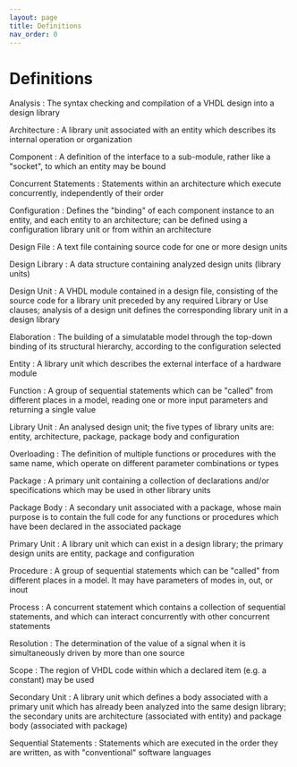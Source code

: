 ```yaml
---
layout: page
title: Definitions
nav_order: 0
---
```


<!-- {: .todo }
Change this to follow the new layout -->

# Definitions

Analysis
: The syntax checking and compilation of a VHDL design into a design library

Architecture
: A library unit associated with an entity which describes its internal operation or organization

Component
: A definition of the interface to a sub-module, rather like a "socket", to which an entity may be bound

Concurrent Statements
: Statements within an architecture which execute concurrently, independently of their order

Configuration
: Defines the "binding" of each component instance to an entity, and each entity to an architecture; can be defined using a configuration library unit or from within an architecture

Design File
: A text file containing source code for one or more design units

Design Library
: A data structure containing analyzed design units (library units)

Design Unit
: A VHDL module contained in a design file, consisting of the source code for a library unit preceded by any required Library or Use clauses; analysis of a design unit defines the corresponding library unit in a design library

Elaboration
: The building of a simulatable model through the top-down binding of its structural hierarchy, according to the configuration selected

Entity
: A library unit which describes the external interface of a hardware module

Function
: A group of sequential statements which can be "called" from different places in a model, reading one or more input parameters and returning a single value

Library Unit
: An analysed design unit; the five types of library units are: entity, architecture, package, package body and configuration

Overloading
: The definition of multiple functions or procedures with the same name, which operate on different parameter combinations or types

Package
: A primary unit containing a collection of declarations and/or specifications which may be used in other library units

Package Body
: A secondary unit associated with a package, whose main purpose is to contain the full code for any functions or procedures which have been declared in the associated package

Primary Unit
: A library unit which can exist in a design library; the primary design units are entity, package and configuration

Procedure
: A group of sequential statements which can be "called" from different places in a model. It may have parameters of modes in, out, or inout

Process
: A concurrent statement which contains a collection of sequential statements, and which can interact concurrently with other concurrent statements

Resolution
: The determination of the value of a signal when it is simultaneously driven by more than one source

Scope
: The region of VHDL code within which a declared item (e.g. a constant) may be used

Secondary Unit
: A library unit which defines a body associated with a primary unit which has already been analyzed into the same design library; the secondary units are architecture (associated with entity) and package body (associated with package)

Sequential Statements
: Statements which are executed in the order they are written, as with "conventional" software languages

<!-- Generated using https://www.tablesgenerator.com/markdown_tables -->

<!-- <table class="define">
    <thead>
        <tr>
            <th>Word/Phrase</th>
            <th>Definition</th>
        </tr>
    </thead>
    <tbody>
        <tr>
            <td>Analysis</td>
            <td>The syntax checking and compilation of a VHDL design into a design library.</td>
        </tr>
        <tr>
            <td>Architecture</td>
            <td>A library unit associated with an entity which describes its internal operation or organisation. Multiple architectures may be defined for a single entity</td>
        </tr>
        <tr>
            <td>Component</td>
            <td>A definition of the interface to a sub-module, rather like a "socket", to which an entity may later be bound.</td>
        </tr>
        <tr>
            <td>Concurrent Statements</td>
            <td>Statements within an architecture which execute concurrently in simulated time, independently of their order.</td>
        </tr>
        <tr>
            <td>Configuration</td>
            <td>Defines the "binding" of each component instance to an entity, and each entity to an architecture. Can be defined using a configuration library unit or from within an architecture.</td>
        </tr>
        <tr>
            <td>Design File</td>
            <td>A text file containing source code for one or more design units.</td>
        </tr>
        <tr>
            <td>Design Library</td>
            <td>A data structure containing analysed design units (library units).</td>
        </tr>
        <tr>
            <td>Design Unit</td>
            <td>A VHDL module contained in a design file, consisting of the source code for a library unit preceded by any required Library or Use clauses. Analysis of a design unit defines the corresponding library unit in a design library. </td>
        </tr>
        <tr>
            <td>Elaboration</td>
            <td>The building of a simulateable model through the top-down binding of its structural hierarchy, according to the configuration selected. </td>
        </tr>
        <tr>
            <td>Entity</td>
            <td>A library unit which describes the external interface of a hardware module.</td>
        </tr>
        <tr>
            <td>Function</td>
            <td>A group of sequential statements which can be "called" from different places in a model, reading one or more input parameters and returning a single value. </td>
        </tr>
        <tr>
            <td>Library Unit</td>
            <td>An analysed design unit. The five types of library unit are: entity, architecture, package, package body and configuration. </td>
        </tr>
        <tr>
            <td>Overloading</td>
            <td>The definition of multiple functions or procedures with the same name, which operate on different parameter combinations or types. </td>
        </tr>
        <tr>
            <td>Package</td>
            <td>A primary unit containing a collection of declarations and/or specifications which may be used in other library units. </td>
        </tr>
        <tr>
            <td>Package Body</td>
            <td>A secondary unit associated with a package, whose main purpose is to contain the full code for any functions or procedures which have been declared in the associated package. It may also contain declarations and specifications which
                are explained in the Reference Guide section of this document. </td>
        </tr>
        <tr>
            <td>Primary Unit</td>
            <td>a library unit which can exist in a design library. The primary design units are entity, package and configuration. </td>
        </tr>
        <tr>
            <td>Procedure</td>
            <td>A group of sequential statements which can be "called" from different places in a model. It may have parameters of modes in, out or inout.</td>
        </tr>
        <tr>
            <td>Process</td>
            <td>A concurrent statement which contains a collection of sequential statements and which can interact concurrently with other concurrent statements.</td>
        </tr>
        <tr>
            <td>Resolution</td>
            <td>The determination of the value of a signal when it is simultaneously driven by more than one source.</td>
        </tr>
        <tr>
            <td>Scope</td>
            <td>The region of VHDL code within which a declared item (e.g. a constant) may be used</td>
        </tr>
        <tr>
            <td>Secondary Unit</td>
            <td>A library init which defines a body associated with a primary unit which has already been analysed into the same design library. The secondary units are architecture (associated with entity) and package body (associated with package).
            </td>
        </tr>
        <tr>
            <td>Sequential Statements</td>
            <td>Statements which are executed in the order they are written, as with "conventional" software languages. </td>
        </tr>
    </tbody>
</table>
-->
